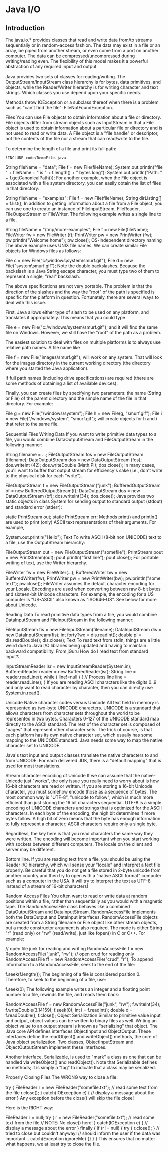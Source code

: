 Java I/O
=====

## Introduction
The java.io.* provides classes that read and write data from/to streams sequentially or in random-access fashion. The data may exist in a file or an array, be piped from another stream, or even come from a port on another computer. The data can be compressed/uncompressed during writing/reading even. The flexibility of this model makes it a powerful abstraction of any required input and output.

Java provides two sets of classes for reading/writing. The OutputStream/InputStream class hierarchy is for bytes, data primitives, and objects, while the Reader/Writer hierarchy is for writing character and text strings. Which classes you use depend upon your specific needs.

Methods throw IOException or a subclass thereof when there is a problem such as "can't find the file": FileNotFoundException.

Files
You can use File objects to obtain information about a file or directory. File objects differ from stream objects such as InputStream in that a File object is used to obtain information about a particular file or directory and is not used to read or write data. A File object is a "file handle" or descriptor, not the contents of the file nor a stream that can read/write to the file.

To determine the length of a file and print its full path:

```
!INCLUDE code/DemoFile.java
```

String fileName = "data";
File f = new File(fileName);
System.out.println("file " + fileName + " is " +
      f.length() + " bytes long");
System.out.println("Path: " + f.getCanonicalPath());
For another example, when the File object is associated with a file system directory, you can easily obtain the list of files in that directory:

String fileName = "examples";
File f = new File(fileName);
String dirListing[] = f.list();
In addition to getting information about a file from a File object, you can use one to create an instance of FileInputStream, FileReader, FileOutputStream or FileWriter. The following example writes a single line to a file.

String fileName = "/tmp/more-examples";
File f = new File(fileName);
FileWriter fw = new FileWriter (f);
PrintWriter pw = new PrintWriter (fw);
pw.println("Welcome home");
pw.close();
OS-independent directory naming
The above example uses UNIX file names. We can create similar File objects for Windows files as follows:

File c = new File("c:\\windows\\system\\smurf.gif");
File d = new File("system\\smurf.gif");
Note the double backslashes. Because the backslash is a Java String escape character, you must type two of them to represent a single, "real" backslash.

The above specifications are not very portable. The problem is that the direction of the slashes and the way the "root" of the path is specified is specific for the platform in question. Fortunately, there are several ways to deal with this issue.

First, Java allows either type of slash to be used on any platform, and translates it appropriately. This means that you could type

File e = new File("c:/windows/system/smurf.gif");
and it will find the same file on Windows. However, we still have the "root" of the path as a problem.

The easiest solution to deal with files on multiple platforms is to always use relative path names. A file name like

File f = new File("images/smurf.gif");
will work on any system. That will look for the images directory in the current working directory (the directory where you started the Java application).

If full path names (including drive specifications) are required (there are some methods of obtaining a list of available devices).

Finally, you can create files by specifying two parameters: the name (String or File) of the parent directory and the simple name of the file in that directory. For example:

File g = new File("/windows/system");
File h = new File(g, "smurf.gif");
File i = new File("/windows/system", "smurf.gif");
will create objects for h and i that refer to the same file.

Sequential Files
Writing
Data
If you want to write primitive data types to a file, you would combine DataOutputStream and FileOutputStream in the following manner:

String filename = ...;
FileOutputStream fos = new FileOutputStream (filename);
DataOutputStream dos = new DataOutputStream (fos);
dos.writeInt (42);
dos.writeDouble (Math.PI);
dos.close();
In many cases, you'll want to buffer that output stream for efficiency's sake (i.e., don't write to the physical disk for each "write").

FileOutputStream f = new FileOutputStream("junk");
BufferedOutputStream bf = new BufferedOutputStream(f);
DataOutputStream dos = new DataOutputStream (bf);
dos.writeInt(34);
dos.close();
Java provides two static objects in class System for sending output to standard output (stdout) and standard error (stderr):

static PrintStream out;
static PrintStream err;
Methods print() and println() are used to print (only) ASCII text representations of their arguments. For example,

System.out.println("Hello");
Text
To write ASCII (8-bit non UNICODE) text to a file, use the OutputStream hierarchy:

FileOutputStream out = new FileOutputStream("somefile");
PrintStream pout = new PrintStream(out);
pout.println("first line");
pout.close();
For portable writing of text, use the Writer hierarchy.

FileWriter fw = new FileWriter(...);
BufferedWriter bw = new BufferedWriter(fw);
PrintWriter pw = new PrintWriter(bw);
pw.println("some text");
pw.close();
FileWriter assumes the default character encoding for your Locale. Encodings are used when converting between raw 8-bit bytes and sixteen-bit Unicode characters. For example, the encoding for a US computer is "US-ASCII" also known as "ISO646-US". See below for more about Unicode.

Reading
Data
To read primitive data types from a file, you would combine DataInputStream and FileInputStream in the following manner:

FileInputStream fis = new FileInputStream(filename);
DataInputStream dis = new DataInputStream(fis);
int fortyTwo = dis.readInt();
double pi = dis.readDouble();
dis.close();
Text
To read text from stdin, things are a little weird due to Java I/O libraries being updated and having to maintain backward compatibility. From jGuru How do I read text from standard input?:

InputStreamReader isr = new InputStreamReader(System.in);
BufferedReader reader = new BufferedReader(isr);
String line = reader.readLine();
while ( line!=null ) {
  // Process line
  line = reader.readLine();
}
If you are reading ASCII characters like the digits 0..9 and only want to read character by character, then you can directly use System.in.read().

Unicode
Native character codes versus Unicode
All text held in memory is represented as two-byte UNICODE characters. UNICODE is a standard that allows characters from character sets throughout the world to be represented in two bytes. Characters 0-127 of the UNICODE standard map directly to the ASCII standard. The rest of the character set is composed of "pages" that represent other character sets. The trick of course, is that each platform has its own native character set, which usually has some mapping to the UNICODE standard. Java needs some way to map the native character set to UNICODE.

Java's text input and output classes translate the native characters to and from UNICODE. For each delivered JDK, there is a "default mapping" that is used for most translations.

Stream character encoding of Unicode
If we can assume that the native-Unicode just "works", the only issue you really need to worry about is how 16-bit characters are read or written. If you are storing a 16-bit Unicode character, you must somehow encode those as a sequence of bytes. The most common way is "UTF-8", "unicode to follow", which is much more efficient than just storing the 16 bit characters sequential. UTF-8 is a simple encoding of UNICODE characters and strings that is optimized for the ASCII characters. In each byte of the encoding, the high bit determines if more bytes follow. A high bit of zero means that the byte has enough information to fully represent a character; ASCII characters require only a single byte.

Regardless, the key here is that you read characters the same way they were written. The encoding will become important when you start working with sockets between different computers. The locale on the client and server may be different.

Bottom line. If you are reading text from a file, you should be using the Reader I/O hierarchy, which will sense your "locale" and interpret a text file properly. Be careful that you do not get a file stored in 2-byte unicode from another country and then try to open with a "native ASCII format" computer such as a computer in the USA. It will try to interpret the text as UTF-8 instead of a stream of 16-bit characters!

Random Access Files
You often want to read or write data at random positions within a file, rather than sequentially as you would with a magnetic tape. The RandomAccessFile class behaves like a combined DataOutputStream and DataInputStream. RandomAccessFile implements both the DataOutput and DataInput interfaces. RandomAccessFile objects are created from a String filename or File object like other stream objects, but a mode constructor argument is also required. The mode is either String "r" (read only) or "rw" (read/write), just like fopen() in C or C++. For example:

// open file junk for reading and writing
RandomAccessFile f = new RandomAccessFile("junk", "rw");
// open crud for reading only
RandomAccessFile ff = new RandomAccessFile("crud", "r");
To append information to a RandomAccessFile, seek to the end of the file:

f.seek(f.length());
The beginning of a file is considered position 0. Therefore, to seek to the beginning of a file, use:

f.seek(0);
The following example writes an integer and a floating point number to a file, rewinds the file, and reads them back:

RandomAccessFile f = new RandomAccessFile("junk", "rw");
f.writeInt(34);
f.writeDouble(3.14159);
f.seek(0);
int i = f.readInt();
double d = f.readDouble();
f.close();
Object Serialization
Similar to primitive value input and output, object values can be written to binary files as well. Writing an object value to an output stream is known as "serializing" that object. The Java core API defines interfaces ObjectInput and ObjectOutput. These interfaces define the readObject() and writeObject() methods, the core of Java object serialization. Two classes, ObjectInputStream and ObjectOutputStream implement these interfaces.

Another interface, Serializable, is used to "mark" a class as one that can be handled via writeObject() and readObject(). Note that Serializable defines no methods; it is simply a "tag" to indicate that a class may be serialized.

Properly Closing Files
The WRONG way to close a file:

try {
  FileReader r = new FileReader("somefile.txt");
  // read some text from the file
  r.close();
}
catch(IOException e) {
  // display a message about the error
}
Any exception before the close() will skip the file close!

Here is the RIGHT way:

FileReader r = null;
try {
  r = new FileReader("somefile.txt");
  // read some text from the file
  // NOTE: No close() here!
}
catch(IOException e) {
  // display a message about the error
}
finally {
  if (r != null) {
    try {
      r.close();
    }
    // tried to close but couldn't anyway!
    // should inform the user if the data was important... 
    catch(Exception ignoreMe) {}
  }
}
This ensures that no matter what happens, we at least try to close the file.
